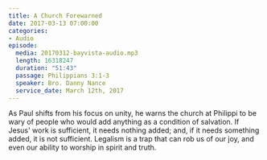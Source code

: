 ```yaml
---
title: A Church Forewarned
date: 2017-03-13 07:00:00
categories:
- Audio
episode:
  media: 20170312-bayvista-audio.mp3
  length: 16318247
  duration: "51:43"
  passage: Philippians 3:1-3
  speaker: Bro. Danny Nance
  service_date: March 12th, 2017
---
```

As Paul shifts from his focus on unity, he warns the church at Philippi to be wary of people who would add anything as a condition of salvation. If Jesus' work is sufficient, it needs nothing added; and, if it needs something added, it is not sufficient. Legalism is a trap that can rob us of our joy, and even our ability to worship in spirit and truth.